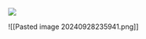 ![](https://www.youtube.com/watch?v=qthzNvu3Kpg&list=PLkyGuIcLcmx1grXVlpWda4MXJLdrq1GIg&index=10)

![[Pasted image 20240928235941.png]]

